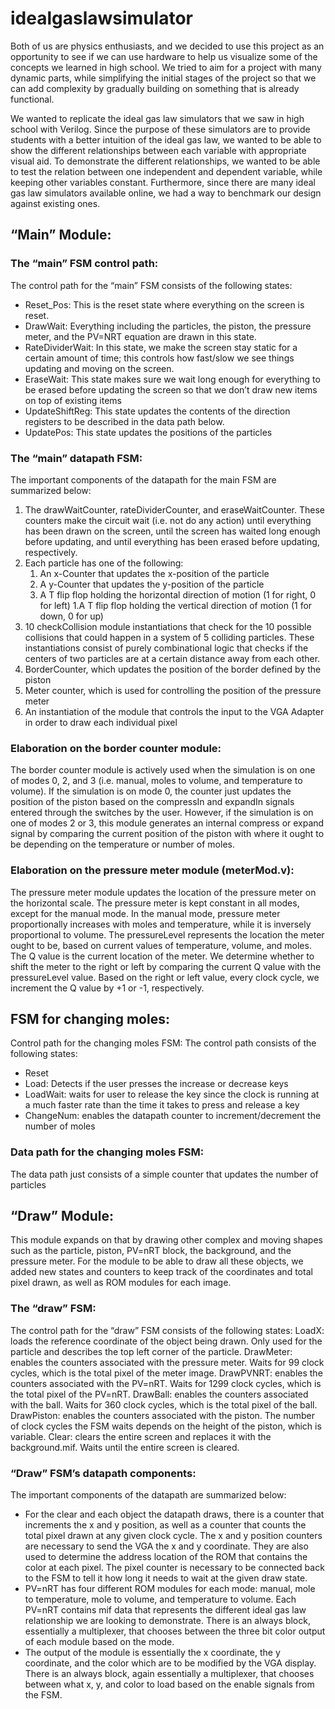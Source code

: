 # idealgaslawsimulator
Both of us are physics enthusiasts, and we decided to use this project as an opportunity to see if we can use hardware to help us visualize some of the concepts we learned in high school. We tried to aim for a project with many dynamic parts, while simplifying the initial stages of the project so that we can add complexity by gradually building on something that is already functional. 

We wanted to replicate the ideal gas law simulators that we saw in high school with Verilog. Since the purpose of these simulators are to provide students with a better intuition of the ideal gas law, we wanted to be able to show the different relationships between each variable with appropriate visual aid. To demonstrate the different relationships, we wanted to be able to test the relation between one independent and dependent variable, while keeping other variables constant. Furthermore, since there are many ideal gas law simulators available online, we had a way to benchmark our design against existing ones.


## “Main” Module:
### The “main” FSM control path:
The control path for the “main” FSM consists of the following states:
* Reset_Pos: This is the reset state where everything on the screen is reset.
* DrawWait: Everything including the particles, the piston, the pressure meter, and the PV=NRT equation are drawn in this state.
* RateDividerWait: In this state, we make the screen stay static for a certain amount of time; this controls how fast/slow we see things updating and moving on the screen.
* EraseWait: This state makes sure we wait long enough for everything to be erased before updating the screen so that we don’t draw new items on top of existing items
* UpdateShiftReg: This state updates the contents of the direction registers to be described in the data path below.
* UpdatePos: This state updates the positions of the particles

### The “main” datapath FSM:
The important components of the datapath for the main FSM are summarized below:
1. The drawWaitCounter, rateDividerCounter, and eraseWaitCounter. These counters make the circuit wait (i.e. not do any action) until everything has been drawn on the screen,  until the screen has waited long enough before updating, and until everything has been erased before updating, respectively.
1. Each particle has one of the following:
    1. An x-Counter that updates the x-position of the particle
    1. A y-Counter that updates the y-position of the particle
    1. A T flip flop holding the horizontal direction of motion (1 for right, 0 for left)
    1.A T flip flop holding the vertical direction of motion (1 for down, 0 for up)
1. 10 checkCollision module instantiations that check for the 10 possible collisions that could happen in a system of 5 colliding particles. These instantiations consist of purely combinational logic that checks if the centers of two particles are at a certain distance away from each other.
1. BorderCounter, which updates the position of the border defined by the piston
1. Meter counter, which is used for controlling the position of the pressure meter
1. An instantiation of the module that controls the input to the VGA Adapter in order to draw each individual pixel

### Elaboration on the border counter module:
The border counter module is actively used when the simulation is on one of modes 0, 2, and 3 (i.e. manual, moles to volume, and temperature to volume). If the simulation is on mode 0, the counter just updates the position of the piston based on the compressIn and expandIn signals entered through the switches by the user. However, if the simulation is on one of modes 2 or 3, this module generates an internal compress or expand signal by comparing the current position of the piston with where it ought to be depending on the temperature or number of moles.

### Elaboration on the pressure meter module (meterMod.v):
The pressure meter module updates the location of the pressure meter on the horizontal scale. The pressure meter is kept constant in all modes, except for the manual mode. In the manual mode, pressure meter proportionally increases with moles and temperature, while it is inversely proportional to volume. The pressureLevel represents the location the meter ought to be, based on current values of temperature, volume, and moles. The Q value is the current location of the meter. We determine whether to shift the meter to the right or left by comparing the current Q value with the pressureLevel value. Based on the right or left value, every clock cycle,  we increment the Q value by +1 or -1, respectively.

## FSM for changing moles:
Control path for the changing moles FSM:
The control path consists of the following states:
* Reset
* Load: Detects if the user presses the increase or decrease keys
* LoadWait: waits for user to release the key since the clock is running at a much faster rate than the time it takes to press and release a key
* ChangeNum: enables the datapath counter to increment/decrement the number of moles

### Data path for the changing moles FSM:
The data path just consists of a simple counter that updates the number of particles

## “Draw” Module:
This module expands on that by drawing other complex and moving shapes such as the particle, piston, PV=nRT block, the background, and the pressure meter. For the module to be able to draw all these objects, we added new states and counters to keep track of the coordinates and total pixel drawn, as well as ROM modules for each image. 

### The “draw” FSM:
The control path for the “draw” FSM consists of the following states:
LoadX: loads the reference coordinate of the object being drawn. Only used for the particle and describes the top left corner of the particle.
DrawMeter: enables the counters associated with the pressure meter. Waits for 99 clock cycles, which is the total pixel of the meter image.
DrawPVNRT:  enables the counters associated with the PV=nRT. Waits for 1299 clock cycles, which is the total pixel of the PV=nRT.
DrawBall:  enables the counters associated with the ball. Waits for 360 clock cycles, which is the total pixel of the ball.
DrawPiston:  enables the counters associated with the piston. The number of clock cycles the FSM waits depends on the height of the piston, which is variable.
Clear: clears the entire screen and replaces it with the background.mif. Waits until the entire screen is cleared.

### “Draw” FSM’s datapath components:
The important components of the datapath are summarized below:
* For the clear and each object the datapath draws, there is a counter that increments the x and y position, as well as a counter that counts the total pixel drawn at any given clock cycle. The x and y position counters are necessary to send the VGA the x and y coordinate. They are also used to determine the address location of the ROM that contains the color at each pixel. The pixel counter is necessary to be connected back to the FSM to tell it how long it needs to wait at the given draw state. 
* PV=nRT has four different ROM modules for each mode: manual, mole to temperature, mole to volume, and temperature to volume. Each PV=nRT contains mif data that represents the different ideal gas law relationship we are looking to demonstrate. There is an always block, essentially a multiplexer, that chooses between the three bit color output of each module based on the mode.  
* The output of the module is essentially the x coordinate, the y coordinate, and the color which are to be modified by the VGA display. There is an always block, again essentially a multiplexer, that chooses between what x, y, and color to load based on the enable signals from the FSM.




